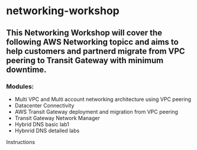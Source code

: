 # networking-workshop

## This Networking Workshop will cover the following AWS Networking topicc and aims to help customers and partnerd migrate from VPC peering to Transit Gateway with minimum downtime.

### Modules:
* Multi VPC and Multi account networking architecture using VPC peering
* Datacenter Connectivity
* AWS Transit Gateway deployment and migration from VPC peering 
* Transit Gateway Network Manager
* Hybrid DNS basic lab1
* Hybnrid DNS detailed labs
  



Instructions 

